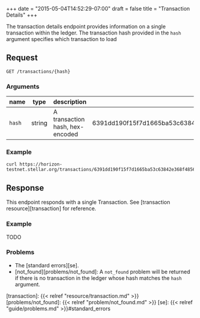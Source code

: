+++
date  = "2015-05-04T14:52:29-07:00"
draft = false
title = "Transaction Details"
+++

The transaction details endpoint provides information on a single transaction 
within the ledger. The transaction hash provided in the `hash` argument specifies
which transaction to load


## Request

```
GET /transactions/{hash}
```

### Arguments

|  name  |  type  |           description           |                             example                              |
| ------ | ------ | ------------------------------- | ---------------------------------------------------------------- |
| `hash` | string | A transaction hash, hex-encoded | 6391dd190f15f7d1665ba53c63842e368f485651a53d8d852ed442a446d1c69a |

### Example

```
curl https://horizon-testnet.stellar.org/transactions/6391dd190f15f7d1665ba53c63842e368f485651a53d8d852ed442a446d1c69a
```

## Response

This endpoint responds with a single Transaction.  See [transaction resource][transaction] for reference.

### Example

TODO

### Problems

- The [standard errors][se].
- [not_found][problems/not_found]: A `not_found` problem will be returned if there is no transaction in the ledger whose hash matches the `hash` argument.

[transaction]: {{< relref "resource/transaction.md" >}}
[problems/not_found]: {{< relref "problem/not_found.md" >}}
[se]: {{< relref "guide/problems.md" >}}#standard_errors
